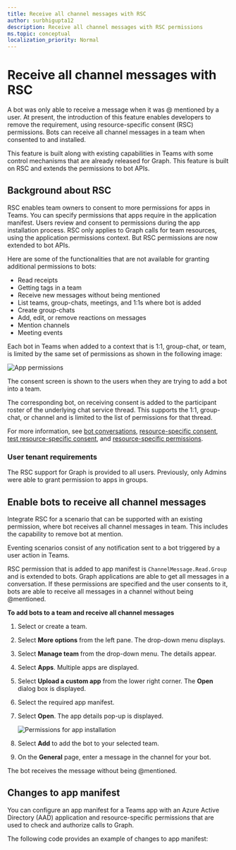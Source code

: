```yaml
---
title: Receive all channel messages with RSC
author: surbhigupta12
description: Receive all channel messages with RSC permissions
ms.topic: conceptual
localization_priority: Normal
---
```


# Receive all channel messages with RSC

A bot was only able to receive a message when it was @ mentioned by a user. At present, the introduction of this feature enables developers to remove the requirement, using resource-specific consent (RSC) permissions. Bots can receive all channel messages in a team when consented to and installed.

This feature is built along with existing capabilities in Teams with some control mechanisms that are already released for Graph. This feature is built on RSC and extends the permissions to bot APIs.

## Background about RSC

RSC enables team owners to consent to more permissions for apps in Teams. You can specify permissions that apps require in the application manifest. Users review and consent to permissions during the app installation process. RSC only applies to Graph calls for team resources, using the application permissions context. But RSC permissions are now extended to bot APIs.

Here are some of the functionalities that are not available for granting additional permissions to bots:

* Read receipts
* Getting tags in a team
* Receive new messages without being mentioned
* List teams, group-chats, meetings, and 1:1s where bot is added
* Create group-chats
* Add, edit, or remove reactions on messages
* Mention channels
* Meeting events

Each bot in Teams when added to a context that is 1:1, group-chat, or team, is limited by the same set of permissions as shown in the following image:

![App permissions](~/assets/images/bots/apppermissions.png)

The consent screen is shown to the users when they are trying to add a bot into a team.

The corresponding bot, on receiving consent is added to the participant roster of the underlying chat service thread. This supports the 1:1, group-chat, or channel and is limited to the list of permissions for that thread.

For more information, see [bot conversations](bots/how-to/conversations/conversation-basics.md), [resource-specific consent](resource-specific-consent), [test resource-specific consent](graph-api/rsc/test-resource-specific-consent), and [resource-specific permissions](graph-api/rsc/resource-specific-consent).

### User tenant requirements

The RSC support for Graph is provided to all users. Previously, only Admins were able to grant permission to apps in groups.

## Enable bots to receive all channel messages

Integrate RSC for a scenario that can be supported with an existing permission, where bot receives all channel messages in team. This includes the capability to remove bot at mention.

Eventing scenarios consist of any notification sent to a bot triggered by a user action in Teams.  

RSC permission that is added to app manifest is `ChannelMessage.Read.Group` and is extended to bots. Graph applications are able to get all messages in a conversation. If these permissions are specified and the user consents to it, bots are able to receive all messages in a channel without being @mentioned.

**To add bots to a team and receive all channel messages**

1. Select or create a team.
1. Select **More options** from the left pane. The drop-down menu displays.
1. Select **Manage team** from the drop-down menu. The details appear.
1. Select **Apps**. Multiple apps are displayed.
1. Select **Upload a custom app** from the lower right corner. The **Open** dialog box is displayed.
1. Select the required app manifest.
1. Select **Open**. The app details pop-up is displayed.

    ![Permissions for app installation](~/assets/images/bots/permissions.png)

1. Select **Add** to add the bot to your selected team.
1. On the **General** page, enter a message in the channel for your bot.

The bot receives the message without being @mentioned.

## Changes to app manifest

You can configure an app manifest for a Teams app with an Azure Active Directory (AAD) application and resource-specific permissions that are used to check and authorize calls to Graph.

The following code provides an example of changes to app manifest:

```json

```